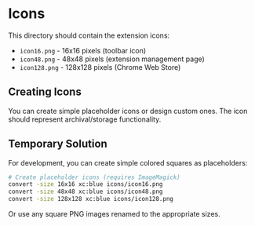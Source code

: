 # Icons

This directory should contain the extension icons:

- `icon16.png` - 16x16 pixels (toolbar icon)
- `icon48.png` - 48x48 pixels (extension management page)  
- `icon128.png` - 128x128 pixels (Chrome Web Store)

## Creating Icons

You can create simple placeholder icons or design custom ones. The icon should represent archival/storage functionality.

## Temporary Solution

For development, you can create simple colored squares as placeholders:

```bash
# Create placeholder icons (requires ImageMagick)
convert -size 16x16 xc:blue icons/icon16.png
convert -size 48x48 xc:blue icons/icon48.png  
convert -size 128x128 xc:blue icons/icon128.png
```

Or use any square PNG images renamed to the appropriate sizes. 
